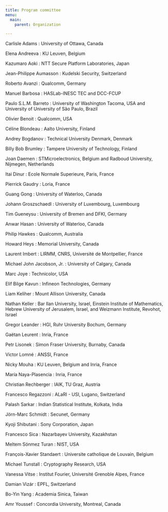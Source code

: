 ```yaml
---
title: Program committee
menu:
  main:
    parent: Organization

---
```


Carlisle Adams
: University of Ottawa, Canada

Elena Andreeva
: KU Leuven, Belgium

Kazumaro Aoki
: NTT Secure Platform Laboratories, Japan

Jean-Philippe Aumasson
: Kudelski Security, Switzerland

Roberto Avanzi
: Qualcomm, Germany

Manuel Barbosa
: HASLab-INESC TEC and DCC-FCUP

Paulo S.L.M. Barreto
: University of Washington Tacoma, USA and University of University of São Paulo, Brazil

Olivier Benoit
: Qualcomm, USA

Céline Blondeau
: Aalto University, Finland

Andrey Bogdanov
: Technical University Denmark, Denmark

Billy Bob Brumley
: Tampere University of Technology, Finland

Joan Daemen
: STMicroelectronics, Belgium
  and Radboud University, Nijmegen, Netherlands

Itai Dinur
: Ecole Normale Superieure, Paris, France

Pierrick Gaudry
: Loria, France

Guang Gong
: University of Waterloo, Canada

Johann Groszschaedl
: University of Luxembourg, Luxembourg

Tim Gueneysu
: University of Bremen and DFKI, Germany

Anwar Hasan
: University of Waterloo, Canada

Philip Hawkes
: Qualcomm, Australia

Howard Heys
: Memorial University, Canada

Laurent Imbert
: LIRMM, CNRS, Université de Montpellier, France

Michael John Jacobson, Jr.
: University of Calgary, Canada

Marc Joye
: Technicolor, USA

Elif Bilge Kavun
: Infineon Technologies, Germany

Liam Keliher
: Mount Allison University, Canada

Nathan Keller
: Bar Ilan University, Israel, Einstein Institute of Mathematics, Hebrew University of Jerusalem, Israel, and Weizmann Institute, Revohot, Israel

Gregor Leander
: HGI, Ruhr University Bochum, Germany

Gaëtan Leurent
: Inria, France

Petr Lisonek
: Simon Fraser University, Burnaby, Canada

Victor Lomné
: ANSSI, France

Nicky Mouha
: KU Leuven, Belgium and Inria, France

María Naya-Plasencia
: Inria, France

Christian Rechberger
: IAIK, TU Graz, Austria

Francesco Regazzoni
: ALaRI - USI, Lugano, Switzerland

Palash Sarkar
: Indian Statistical Institute, Kolkata, India

Jörn-Marc Schmidt
: Secunet, Germany

Kyoji Shibutani
: Sony Corporation, Japan

Francesco Sica
: Nazarbayev University, Kazakhstan

Meltem Sönmez Turan
: NIST, USA

François-Xavier Standaert
: Universite catholique de Louvain, Belgium

Michael Tunstall
: Cryptography Research, USA

Vanessa Vitse
: Institut Fourier, Université Grenoble Alpes, France

Damian Vizár
: EPFL, Switzerland

Bo-Yin Yang
: Academia Sinica, Taiwan

Amr Youssef
: Concordia University, Montreal, Canada
